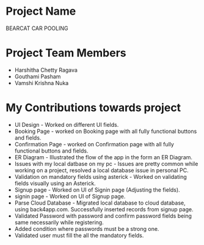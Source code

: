 # Project Name
BEARCAT CAR POOLING

# Project Team Members
- Harshitha Chetty Ragava
- Gouthami Pasham
- Vamshi Krishna Nuka

# My Contributions towards project
- UI Design - Worked on different UI fields.
- Booking Page - worked on Booking page with all fully functional buttons and fields.
- Confirmation Page - worked on Confirmation page with all fully functional buttons and fields.
- ER Diagram - Illustrated the flow of the app in the form an ER Diagram.
- Issues with my local datbase on my pc - Issues are pretty common while working on a project, resolved a local database issue in personal PC.
- Validation on mandatory fields using asterick - Worked on validating fields visually using an Asterick.
- Signup page - Worked on UI of Signin page (Adjusting the fields).
- signin page - Worked on UI of Signup page.
- Parse Cloud Database - Migrated local database to cloud database, using back4app.com. Successfully inserted records from signup page.
- Validated Password with password and confirm password fields being same necessarily while registering.
- Added condition where passwords must be a strong one.
- Validated user must fill the all the mandatory fields.